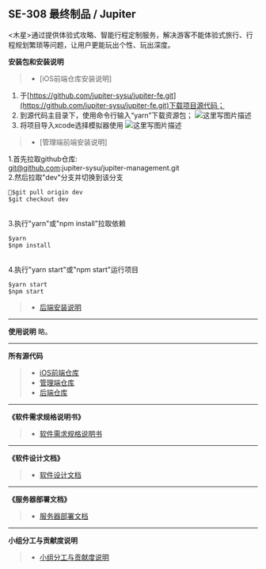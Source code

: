 ## SE-308 最终制品 / Jupiter
<木星>通过提供体验式攻略、智能行程定制服务，解决游客不能体验式旅行、行程规划繁琐等问题，让用户更能玩出个性、玩出深度。


**安装包和安装说明**
>- [iOS前端仓库安装说明]

1. 于[https://github.com/jupiter-sysu/jupiter-fe.git](https://github.com/jupiter-sysu/jupiter-fe.git)下载项目源代码；
2. 到源代码主目录下，使用命令行输入“yarn”下载资源包；
![这里写图片描述](https://img-blog.csdn.net/2018070723223972?watermark/2/text/aHR0cHM6Ly9ibG9nLmNzZG4ubmV0L3FxXzM4MTIxMzAw/font/5a6L5L2T/fontsize/400/fill/I0JBQkFCMA==/dissolve/70)
3. 将项目导入xcode选择模拟器使用
![这里写图片描述](https://img-blog.csdn.net/20180707233213871?watermark/2/text/aHR0cHM6Ly9ibG9nLmNzZG4ubmV0L3FxXzM4MTIxMzAw/font/5a6L5L2T/fontsize/400/fill/I0JBQkFCMA==/dissolve/70)

>- [管理端前端安装说明]

 1.首先拉取github仓库:<br>git@github.com:jupiter-sysu/jupiter-management.git
<br>2.然后拉取"dev"分支并切换到该分支
```
$git pull origin dev
$git checkout dev
```

<br>3.执行"yarn"或"npm install"拉取依赖
```
$yarn
$npm install
```

<br>4.执行"yarn start"或"npm start"运行项目
```
$yarn start
$npm start
```


  >- [后端安装说明](https://github.com/jupiter-sysu/jupiter-be) 
---
  **使用说明**
略。

---
**所有源代码**
>- [iOS前端仓库](https://github.com/jupiter-sysu/jupiter-fe)
>- [管理端仓库](https://github.com/jupiter-sysu/jupiter-management) 
>- [后端仓库](https://github.com/jupiter-sysu/jupiter-be) 
---
**《软件需求规格说明书》**
>- [软件需求规格说明书](./srs.md)

---
**《软件设计文档》**
>- [软件设计文档](./sds.md)

---
**《服务器部署文档》**
>- [服务器部署文档](./sbs.md)

---
**小组分工与贡献度说明**
>- [小组分工与贡献度说明](./fg.md)
